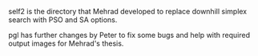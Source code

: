 self2 is the directory that Mehrad developed to replace downhill simplex search with PSO and SA options.

pgl has further changes by Peter to fix some bugs and help with required output images for Mehrad's thesis.
